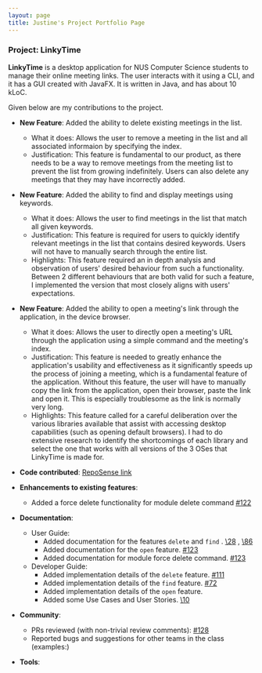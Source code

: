 ```yaml
---
layout: page
title: Justine's Project Portfolio Page
---
```


### Project: LinkyTime

**LinkyTime** is a desktop application for NUS Computer Science students to manage their online meeting links. The user interacts with it using a CLI, and it has a GUI created with JavaFX. It is written in Java, and has about 10 kLoC.

Given below are my contributions to the project.

* **New Feature**: Added the ability to delete existing meetings in the list.
    * What it does: Allows the user to remove a meeting in the list and all associated informaion by specifying the
      index.
    * Justification: This feature is fundamental to our product, as there needs to be a way to remove meetings from the
      meeting list to prevent the list from growing indefinitely. Users can also delete any meetings that they may have
      incorrectly added.

* **New Feature**: Added the ability to find and display meetings using keywords.
    * What it does: Allows the user to find meetings in the list that match all given keywords.
    * Justification: This feature is required for users to quickly identify relevant meetings in the list that contains
      desired keywords. Users will not have to manually search through the entire list.
    * Highlights: This feature required an in depth analysis and observation of users' desired behaviour from such a
      functionality. Between 2 different behaviours that are both valid for such a feature, I implemented the version
      that most closely aligns with users' expectations.

* **New Feature**: Added the ability to open a meeting's link through the application, in the device browser.
    * What it does: Allows the user to directly open a meeting's URL through the application using a simple command and
      the meeting's index.
    * Justification: This feature is needed to greatly enhance the application's usability and effectiveness as it
      significantly speeds up the process of joining a meeting, which is a fundamental feature of the application.
      Without this feature, the user will have to manually copy the link from the application, open their browser, paste
      the link and open it. This is especially troublesome as the link is normally very long.
    * Highlights: This feature called for a careful deliberation over the various libraries available that assist with
      accessing desktop capabilities (such as opening default browsers). I had to do extensive research to identify the
      shortcomings of each library and select the one that works with all versions of the 3 OSes that LinkyTime is made
      for.

* **Code
  contributed**: [RepoSense link](https://nus-cs2103-ay2122s2.github.io/tp-dashboard/?search=AY2122S2-CS2103T-T13-3%2Ftp&sort=groupTitle&sortWithin=title&timeframe=commit&mergegroup=&groupSelect=groupByRepos&breakdown=true&checkedFileTypes=docs~functional-code~test-code~other&since=2022-02-18&tabOpen=true&tabType=authorship&tabAuthor=justinekoh&tabRepo=AY2122S2-CS2103T-T13-3%2Ftp%5Bmaster%5D&authorshipIsMergeGroup=false&authorshipFileTypes=docs&authorshipIsBinaryFileTypeChecked=false)


* **Enhancements to existing features**:
    * Added a force delete functionality for module delete
      command [\#122](https://github.com/AY2122S2-CS2103T-T13-3/tp/pull/122)

* **Documentation**:
    * User Guide:
        * Added documentation for the features `delete` and `find`
          . [\28](https://github.com/AY2122S2-CS2103T-T13-3/tp/pull/28)
          , [\86](https://github.com/AY2122S2-CS2103T-T13-3/tp/pull/86)
        * Added documentation for the `open` feature. [\#123](https://github.com/AY2122S2-CS2103T-T13-3/tp/pull/123)
        * Added documentation for module force delete
          command. [\#123](https://github.com/AY2122S2-CS2103T-T13-3/tp/pull/123)
    * Developer Guide:
        * Added implementation details of the `delete`
          feature. [\#111](https://github.com/AY2122S2-CS2103T-T13-3/tp/pull/111)
        * Added implementation details of the `find`
          feature. [\#72](https://github.com/AY2122S2-CS2103T-T13-3/tp/pull/112)
        * Added implementation details of the `open` feature.
        * Added some Use Cases and User Stories. [\10](https://github.com/AY2122S2-CS2103T-T13-3/tp/pull/10)

* **Community**:
    * PRs reviewed (with non-trivial review comments): [\#128](https://github.com/AY2122S2-CS2103T-T13-3/tp/pull/128)
    * Reported bugs and suggestions for other teams in the class (examples:)

* **Tools**:
